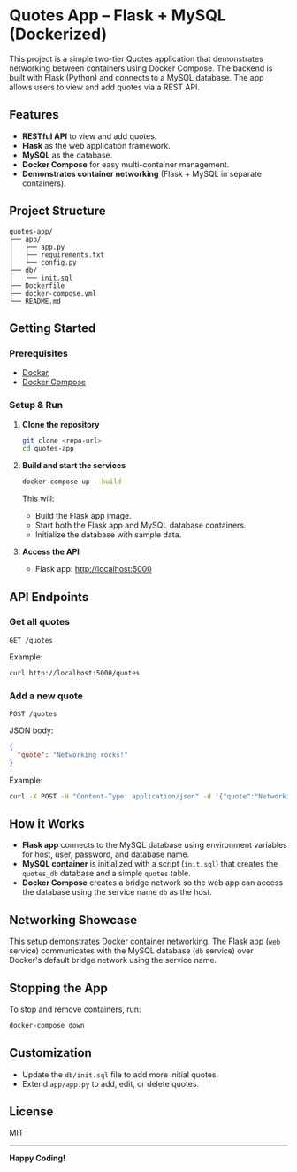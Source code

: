# Quotes App – Flask + MySQL (Dockerized)

This project is a simple two-tier Quotes application that demonstrates networking between containers using Docker Compose. The backend is built with Flask (Python) and connects to a MySQL database. The app allows users to view and add quotes via a REST API.

## Features

- **RESTful API** to view and add quotes.
- **Flask** as the web application framework.
- **MySQL** as the database.
- **Docker Compose** for easy multi-container management.
- **Demonstrates container networking** (Flask + MySQL in separate containers).

## Project Structure

```
quotes-app/
├── app/
│   ├── app.py
│   ├── requirements.txt
│   └── config.py
├── db/
│   └── init.sql
├── Dockerfile
├── docker-compose.yml
└── README.md
```

## Getting Started

### Prerequisites

- [Docker](https://www.docker.com/)
- [Docker Compose](https://docs.docker.com/compose/)

### Setup & Run

1. **Clone the repository**  
   ```bash
   git clone <repo-url>
   cd quotes-app
   ```

2. **Build and start the services**
   ```bash
   docker-compose up --build
   ```
   This will:
   - Build the Flask app image.
   - Start both the Flask app and MySQL database containers.
   - Initialize the database with sample data.

3. **Access the API**
   - Flask app: [http://localhost:5000](http://localhost:5000)

## API Endpoints

### Get all quotes

```
GET /quotes
```
Example:
```bash
curl http://localhost:5000/quotes
```

### Add a new quote

```
POST /quotes
```
JSON body:
```json
{
  "quote": "Networking rocks!"
}
```
Example:
```bash
curl -X POST -H "Content-Type: application/json" -d '{"quote":"Networking rocks!"}' http://localhost:5000/quotes
```

## How it Works

- **Flask app** connects to the MySQL database using environment variables for host, user, password, and database name.
- **MySQL container** is initialized with a script (`init.sql`) that creates the `quotes_db` database and a simple `quotes` table.
- **Docker Compose** creates a bridge network so the web app can access the database using the service name `db` as the host.

## Networking Showcase

This setup demonstrates Docker container networking. The Flask app (`web` service) communicates with the MySQL database (`db` service) over Docker's default bridge network using the service name.

## Stopping the App

To stop and remove containers, run:
```bash
docker-compose down
```

## Customization

- Update the `db/init.sql` file to add more initial quotes.
- Extend `app/app.py` to add, edit, or delete quotes.

## License

MIT

---

**Happy Coding!**